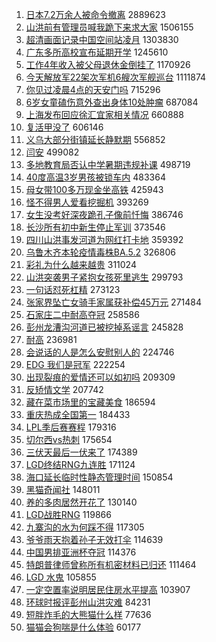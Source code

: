1. [日本7.2万余人被命令撤离](https://s.weibo.com//weibo?q=%23%E6%97%A5%E6%9C%AC7.2%E4%B8%87%E4%BD%99%E4%BA%BA%E8%A2%AB%E5%91%BD%E4%BB%A4%E6%92%A4%E7%A6%BB%23&Refer=top) 2889623
2. [山洪前有管理员喊我跪下来求大家](https://s.weibo.com//weibo?q=%23%E5%B1%B1%E6%B4%AA%E5%89%8D%E6%9C%89%E7%AE%A1%E7%90%86%E5%91%98%E5%96%8A%E6%88%91%E8%B7%AA%E4%B8%8B%E6%9D%A5%E6%B1%82%E5%A4%A7%E5%AE%B6%23&Refer=top) 1506155
3. [超清画面记录中国空间站凌月](https://s.weibo.com//weibo?q=%23%E8%B6%85%E6%B8%85%E7%94%BB%E9%9D%A2%E8%AE%B0%E5%BD%95%E4%B8%AD%E5%9B%BD%E7%A9%BA%E9%97%B4%E7%AB%99%E5%87%8C%E6%9C%88%23&Refer=top) 1303830
4. [广东多所高校宣布延期开学](https://s.weibo.com//weibo?q=%23%E5%B9%BF%E4%B8%9C%E5%A4%9A%E6%89%80%E9%AB%98%E6%A0%A1%E5%AE%A3%E5%B8%83%E5%BB%B6%E6%9C%9F%E5%BC%80%E5%AD%A6%23&Refer=top) 1245610
5. [工作4年收入被父母退休金倒挂了](https://s.weibo.com//weibo?q=%23%E5%B7%A5%E4%BD%9C4%E5%B9%B4%E6%94%B6%E5%85%A5%E8%A2%AB%E7%88%B6%E6%AF%8D%E9%80%80%E4%BC%91%E9%87%91%E5%80%92%E6%8C%82%E4%BA%86%23&Refer=top) 1170926
6. [今天解放军22架次军机6艘次军舰巡台](https://s.weibo.com//weibo?q=%23%E4%BB%8A%E5%A4%A9%E8%A7%A3%E6%94%BE%E5%86%9B22%E6%9E%B6%E6%AC%A1%E5%86%9B%E6%9C%BA6%E8%89%98%E6%AC%A1%E5%86%9B%E8%88%B0%E5%B7%A1%E5%8F%B0%23&Refer=top) 1111874
7. [你见过凌晨4点的天安门吗](https://s.weibo.com//weibo?q=%23%E4%BD%A0%E8%A7%81%E8%BF%87%E5%87%8C%E6%99%A84%E7%82%B9%E7%9A%84%E5%A4%A9%E5%AE%89%E9%97%A8%E5%90%97%23&Refer=top) 715296
8. [6岁女童磕伤意外查出身体10处肿瘤](https://s.weibo.com//weibo?q=%236%E5%B2%81%E5%A5%B3%E7%AB%A5%E7%A3%95%E4%BC%A4%E6%84%8F%E5%A4%96%E6%9F%A5%E5%87%BA%E8%BA%AB%E4%BD%9310%E5%A4%84%E8%82%BF%E7%98%A4%23&Refer=top) 687084
9. [上海发布回应徐汇宜家相关情况](https://s.weibo.com//weibo?q=%23%E4%B8%8A%E6%B5%B7%E5%8F%91%E5%B8%83%E5%9B%9E%E5%BA%94%E5%BE%90%E6%B1%87%E5%AE%9C%E5%AE%B6%E7%9B%B8%E5%85%B3%E6%83%85%E5%86%B5%23&Refer=top) 660888
10. [复活甲没了](https://s.weibo.com//weibo?q=%23%E5%A4%8D%E6%B4%BB%E7%94%B2%E6%B2%A1%E4%BA%86%23&Refer=top) 606146
11. [义乌大部分街镇延长静默期](https://s.weibo.com//weibo?q=%23%E4%B9%89%E4%B9%8C%E5%A4%A7%E9%83%A8%E5%88%86%E8%A1%97%E9%95%87%E5%BB%B6%E9%95%BF%E9%9D%99%E9%BB%98%E6%9C%9F%23&Refer=top) 556852
12. [闫安](https://s.weibo.com//weibo?q=%E9%97%AB%E5%AE%89&Refer=top) 499082
13. [多地教育局否认中学暑期违规补课](https://s.weibo.com//weibo?q=%23%E5%A4%9A%E5%9C%B0%E6%95%99%E8%82%B2%E5%B1%80%E5%90%A6%E8%AE%A4%E4%B8%AD%E5%AD%A6%E6%9A%91%E6%9C%9F%E8%BF%9D%E8%A7%84%E8%A1%A5%E8%AF%BE%23&Refer=top) 498719
14. [40度高温3岁男孩被锁车内](https://s.weibo.com//weibo?q=%2340%E5%BA%A6%E9%AB%98%E6%B8%A93%E5%B2%81%E7%94%B7%E5%AD%A9%E8%A2%AB%E9%94%81%E8%BD%A6%E5%86%85%23&Refer=top) 483364
15. [母女带100多万现金坐高铁](https://s.weibo.com//weibo?q=%23%E6%AF%8D%E5%A5%B3%E5%B8%A6100%E5%A4%9A%E4%B8%87%E7%8E%B0%E9%87%91%E5%9D%90%E9%AB%98%E9%93%81%23&Refer=top) 425943
16. [怪不得男人爱看挖掘机](https://s.weibo.com//weibo?q=%23%E6%80%AA%E4%B8%8D%E5%BE%97%E7%94%B7%E4%BA%BA%E7%88%B1%E7%9C%8B%E6%8C%96%E6%8E%98%E6%9C%BA%23&Refer=top) 393269
17. [女生没考好深夜跪孔子像前忏悔](https://s.weibo.com//weibo?q=%23%E5%A5%B3%E7%94%9F%E6%B2%A1%E8%80%83%E5%A5%BD%E6%B7%B1%E5%A4%9C%E8%B7%AA%E5%AD%94%E5%AD%90%E5%83%8F%E5%89%8D%E5%BF%8F%E6%82%94%23&Refer=top) 386746
18. [长沙所有初中新生停止军训](https://s.weibo.com//weibo?q=%23%E9%95%BF%E6%B2%99%E6%89%80%E6%9C%89%E5%88%9D%E4%B8%AD%E6%96%B0%E7%94%9F%E5%81%9C%E6%AD%A2%E5%86%9B%E8%AE%AD%23&Refer=top) 373546
19. [四川山洪事发河道为网红打卡地](https://s.weibo.com//weibo?q=%23%E5%9B%9B%E5%B7%9D%E5%B1%B1%E6%B4%AA%E4%BA%8B%E5%8F%91%E6%B2%B3%E9%81%93%E4%B8%BA%E7%BD%91%E7%BA%A2%E6%89%93%E5%8D%A1%E5%9C%B0%23&Refer=top) 359392
20. [乌鲁木齐本轮疫情毒株BA.5.2](https://s.weibo.com//weibo?q=%23%E4%B9%8C%E9%B2%81%E6%9C%A8%E9%BD%90%E6%9C%AC%E8%BD%AE%E7%96%AB%E6%83%85%E6%AF%92%E6%A0%AABA.5.2%23&Refer=top) 326806
21. [彩礼为什么越来越贵](https://s.weibo.com//weibo?q=%23%E5%BD%A9%E7%A4%BC%E4%B8%BA%E4%BB%80%E4%B9%88%E8%B6%8A%E6%9D%A5%E8%B6%8A%E8%B4%B5%23&Refer=top) 311024
22. [山洪突袭男子紧抱女孩死里逃生](https://s.weibo.com//weibo?q=%23%E5%B1%B1%E6%B4%AA%E7%AA%81%E8%A2%AD%E7%94%B7%E5%AD%90%E7%B4%A7%E6%8A%B1%E5%A5%B3%E5%AD%A9%E6%AD%BB%E9%87%8C%E9%80%83%E7%94%9F%23&Refer=top) 299793
23. [一句话怼死杠精](https://s.weibo.com//weibo?q=%23%E4%B8%80%E5%8F%A5%E8%AF%9D%E6%80%BC%E6%AD%BB%E6%9D%A0%E7%B2%BE%23&Refer=top) 273123
24. [张家界坠亡女骑手家属获补偿45万元](https://s.weibo.com//weibo?q=%23%E5%BC%A0%E5%AE%B6%E7%95%8C%E5%9D%A0%E4%BA%A1%E5%A5%B3%E9%AA%91%E6%89%8B%E5%AE%B6%E5%B1%9E%E8%8E%B7%E8%A1%A5%E5%81%BF45%E4%B8%87%E5%85%83%23&Refer=top) 271484
25. [石家庄二中耐高夺冠](https://s.weibo.com//weibo?q=%23%E7%9F%B3%E5%AE%B6%E5%BA%84%E4%BA%8C%E4%B8%AD%E8%80%90%E9%AB%98%E5%A4%BA%E5%86%A0%23&Refer=top) 258586
26. [彭州龙漕沟河道已被挖掉系谣言](https://s.weibo.com//weibo?q=%23%E5%BD%AD%E5%B7%9E%E9%BE%99%E6%BC%95%E6%B2%9F%E6%B2%B3%E9%81%93%E5%B7%B2%E8%A2%AB%E6%8C%96%E6%8E%89%E7%B3%BB%E8%B0%A3%E8%A8%80%23&Refer=top) 245828
27. [耐高](https://s.weibo.com//weibo?q=%E8%80%90%E9%AB%98&Refer=top) 236981
28. [会说话的人是怎么安慰别人的](https://s.weibo.com//weibo?q=%23%E4%BC%9A%E8%AF%B4%E8%AF%9D%E7%9A%84%E4%BA%BA%E6%98%AF%E6%80%8E%E4%B9%88%E5%AE%89%E6%85%B0%E5%88%AB%E4%BA%BA%E7%9A%84%23&Refer=top) 224746
29. [EDG 我们是冠军](https://s.weibo.com//weibo?q=EDG%20%E6%88%91%E4%BB%AC%E6%98%AF%E5%86%A0%E5%86%9B&Refer=top) 222254
30. [出现裂痕的爱情还可以如初吗](https://s.weibo.com//weibo?q=%23%E5%87%BA%E7%8E%B0%E8%A3%82%E7%97%95%E7%9A%84%E7%88%B1%E6%83%85%E8%BF%98%E5%8F%AF%E4%BB%A5%E5%A6%82%E5%88%9D%E5%90%97%23&Refer=top) 209309
31. [反矫情文学](https://s.weibo.com//weibo?q=%23%E5%8F%8D%E7%9F%AB%E6%83%85%E6%96%87%E5%AD%A6%23&Refer=top) 207742
32. [藏在菜市场里的宝藏美食](https://s.weibo.com//weibo?q=%E8%97%8F%E5%9C%A8%E8%8F%9C%E5%B8%82%E5%9C%BA%E9%87%8C%E7%9A%84%E5%AE%9D%E8%97%8F%E7%BE%8E%E9%A3%9F&Refer=top) 186594
33. [重庆热成全国第一](https://s.weibo.com//weibo?q=%23%E9%87%8D%E5%BA%86%E7%83%AD%E6%88%90%E5%85%A8%E5%9B%BD%E7%AC%AC%E4%B8%80%23&Refer=top) 184433
34. [LPL季后赛赛程](https://s.weibo.com//weibo?q=%23LPL%E5%AD%A3%E5%90%8E%E8%B5%9B%E8%B5%9B%E7%A8%8B%23&Refer=top) 179316
35. [切尔西vs热刺](https://s.weibo.com//weibo?q=%23%E5%88%87%E5%B0%94%E8%A5%BFvs%E7%83%AD%E5%88%BA%23&Refer=top) 175654
36. [三伏天最后一伏来了](https://s.weibo.com//weibo?q=%23%E4%B8%89%E4%BC%8F%E5%A4%A9%E6%9C%80%E5%90%8E%E4%B8%80%E4%BC%8F%E6%9D%A5%E4%BA%86%23&Refer=top) 174389
37. [LGD终结RNG九连胜](https://s.weibo.com//weibo?q=%23LGD%E7%BB%88%E7%BB%93RNG%E4%B9%9D%E8%BF%9E%E8%83%9C%23&Refer=top) 171124
38. [海口延长临时性静态管理时间](https://s.weibo.com//weibo?q=%23%E6%B5%B7%E5%8F%A3%E5%BB%B6%E9%95%BF%E4%B8%B4%E6%97%B6%E6%80%A7%E9%9D%99%E6%80%81%E7%AE%A1%E7%90%86%E6%97%B6%E9%97%B4%23&Refer=top) 150854
39. [黑猫奇闻社](https://s.weibo.com//weibo?q=%23%E9%BB%91%E7%8C%AB%E5%A5%87%E9%97%BB%E7%A4%BE%23&Refer=top) 148011
40. [养的多肉居然开花了](https://s.weibo.com//weibo?q=%23%E5%85%BB%E7%9A%84%E5%A4%9A%E8%82%89%E5%B1%85%E7%84%B6%E5%BC%80%E8%8A%B1%E4%BA%86%23&Refer=top) 130140
41. [LGD战胜RNG](https://s.weibo.com//weibo?q=%23LGD%E6%88%98%E8%83%9CRNG%23&Refer=top) 119866
42. [九寨沟的水为何踩不得](https://s.weibo.com//weibo?q=%23%E4%B9%9D%E5%AF%A8%E6%B2%9F%E7%9A%84%E6%B0%B4%E4%B8%BA%E4%BD%95%E8%B8%A9%E4%B8%8D%E5%BE%97%23&Refer=top) 117305
43. [爷爷雨天抱着孙子无效打伞](https://s.weibo.com//weibo?q=%23%E7%88%B7%E7%88%B7%E9%9B%A8%E5%A4%A9%E6%8A%B1%E7%9D%80%E5%AD%99%E5%AD%90%E6%97%A0%E6%95%88%E6%89%93%E4%BC%9E%23&Refer=top) 114639
44. [中国男排亚洲杯夺冠](https://s.weibo.com//weibo?q=%23%E4%B8%AD%E5%9B%BD%E7%94%B7%E6%8E%92%E4%BA%9A%E6%B4%B2%E6%9D%AF%E5%A4%BA%E5%86%A0%23&Refer=top) 114376
45. [特朗普律师曾称所有机密材料已归还](https://s.weibo.com//weibo?q=%23%E7%89%B9%E6%9C%97%E6%99%AE%E5%BE%8B%E5%B8%88%E6%9B%BE%E7%A7%B0%E6%89%80%E6%9C%89%E6%9C%BA%E5%AF%86%E6%9D%90%E6%96%99%E5%B7%B2%E5%BD%92%E8%BF%98%23&Refer=top) 111464
46. [LGD 水鬼](https://s.weibo.com//weibo?q=LGD%20%E6%B0%B4%E9%AC%BC&Refer=top) 105855
47. [一定空置率说明居民住房水平提高](https://s.weibo.com//weibo?q=%23%E4%B8%80%E5%AE%9A%E7%A9%BA%E7%BD%AE%E7%8E%87%E8%AF%B4%E6%98%8E%E5%B1%85%E6%B0%91%E4%BD%8F%E6%88%BF%E6%B0%B4%E5%B9%B3%E6%8F%90%E9%AB%98%23&Refer=top) 103907
48. [环球时报评彭州山洪灾难](https://s.weibo.com//weibo?q=%23%E7%8E%AF%E7%90%83%E6%97%B6%E6%8A%A5%E8%AF%84%E5%BD%AD%E5%B7%9E%E5%B1%B1%E6%B4%AA%E7%81%BE%E9%9A%BE%23&Refer=top) 84231
49. [短胖炸毛的大熊猫什么样](https://s.weibo.com//weibo?q=%23%E7%9F%AD%E8%83%96%E7%82%B8%E6%AF%9B%E7%9A%84%E5%A4%A7%E7%86%8A%E7%8C%AB%E4%BB%80%E4%B9%88%E6%A0%B7%23&Refer=top) 77636
50. [猫猫会狗喘是什么体验](https://s.weibo.com//weibo?q=%23%E7%8C%AB%E7%8C%AB%E4%BC%9A%E7%8B%97%E5%96%98%E6%98%AF%E4%BB%80%E4%B9%88%E4%BD%93%E9%AA%8C%23&Refer=top) 60177
